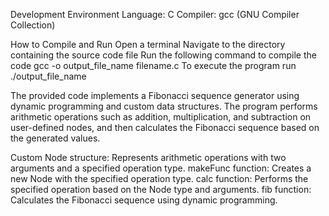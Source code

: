 Development Environment
Language: C
Compiler: gcc (GNU Compiler Collection)

How to Compile and Run
Open a terminal
Navigate to the directory containing the source code file
Run the following command to compile the code  gcc -o output_file_name filename.c
To execute the program run ./output_file_name

The provided code implements a Fibonacci sequence generator using dynamic programming and custom data structures. The program performs arithmetic operations such as addition, multiplication, and subtraction on user-defined nodes, and then calculates the Fibonacci sequence based on the generated values.

Custom Node structure: Represents arithmetic operations with two arguments and a specified operation type.
makeFunc function: Creates a new Node with the specified operation type.
calc function: Performs the specified operation based on the Node type and arguments.
fib function: Calculates the Fibonacci sequence using dynamic programming.
